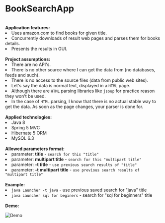 # BookSearchApp
<br>
  <b>Application features:</b>
  <li>Uses amazon.com to find books for given title.</li>
  <li>Concurrently downloads of result web pages and parses them for books details.</li>
  <li>Presents the results in GUI.</li>
  
<br>
  <b>Project assumptions:</b>
  <li>There are no API's.</li>
  <li>There is no other source where I can get the data from (no databases,
  feeds and such).</li>
  <li>There is no access to the source files (data from public web sites).</li>
  <li>Let's say the data is normal text, displayed in a <code>HTML</code>
  page.</li>
  <li>Although there are <code>HTML</code> parsing libraries like
  <code>jsoup</code> for practice reason they won't be used.</li>
  <li>In the case of <code>HTML</code> parsing, I know that there is no actual
  stable way to get the data. As soon as the page changes, your parser is done
  for.</li>
  
  <br>
  <b> Applied technologies: </b>
  <li>Java 8</li>
  <li>Spring 5 MVC</li>
  <li>Hibernate 5 ORM</li>
  <li>MySQL 6.3</li>
  
  <br>
  <b>Allowed parameters format:</b>
  <li>parameter: <b>title</b> - <code>search for this "title"</code></li>
  <li>parameter: <b>multipart title</b> -
  <code>search for this "multipart title"</code></li>
  <li>parameter: <b>-t title</b> -
  <code>use previous search results of "title"</code></li>
  <li>parameter: <b>-t multipart title</b> -
  <code>use previous search results of "multipart title"</code></li>
  
  <br>
  <b> Example: </b>
  <li><code>java Launcher -t java</code> - use previous saved search for "java"
  title</li>
  <li><code>java Launcher sql for beginers</code> - search for "sql for
  beginners" title</li>
  
  <br>
  <b> Demo: </b>  <br>
  
 ![Demo](https://github.com/FStefanski/BookSearchApp/blob/master/resources/images/BookSearchApp.gif)

  
